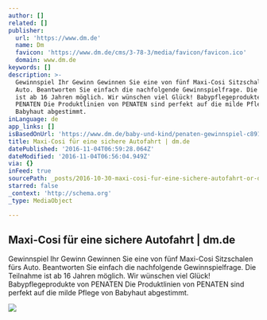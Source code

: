 ```yaml
---
author: []
related: []
publisher:
  url: 'https://www.dm.de'
  name: Dm
  favicon: 'https://www.dm.de/cms/3-78-3/media/favicon/favicon.ico'
  domain: www.dm.de
keywords: []
description: >-
  Gewinnspiel Ihr Gewinn Gewinnen Sie eine von fünf Maxi-Cosi Sitzschalen fürs
  Auto. Beantworten Sie einfach die nachfolgende Gewinnspielfrage. Die Teilnahme
  ist ab 16 Jahren möglich. Wir wünschen viel Glück! Babypflegeprodukte von
  PENATEN Die Produktlinien von PENATEN sind perfekt auf die milde Pflege von
  Babyhaut abgestimmt.
inLanguage: de
app_links: []
isBasedOnUrl: 'https://www.dm.de/baby-und-kind/penaten-gewinnspiel-c891484.html'
title: Maxi-Cosi für eine sichere Autofahrt | dm.de
datePublished: '2016-11-04T06:59:28.064Z'
dateModified: '2016-11-04T06:56:04.949Z'
via: {}
inFeed: true
sourcePath: _posts/2016-10-30-maxi-cosi-fur-eine-sichere-autofahrt-or-dmde.md
starred: false
_context: 'http://schema.org'
_type: MediaObject

---
```

<article style=""><h1>Maxi-Cosi für eine sichere Autofahrt | dm.de</h1><p>Gewinnspiel Ihr Gewinn Gewinnen Sie eine von fünf Maxi-Cosi Sitzschalen fürs Auto. Beantworten Sie einfach die nachfolgende Gewinnspielfrage. Die Teilnahme ist ab 16 Jahren möglich. Wir wünschen viel Glück! Babypflegeprodukte von PENATEN Die Produktlinien von PENATEN sind perfekt auf die milde Pflege von Babyhaut abgestimmt.</p><img src="https://cdn02.dm-static.com/images/de_mcr/c891492/650x300/1474986347000/penaten-gewinnspiel-header.jpg" /></article>